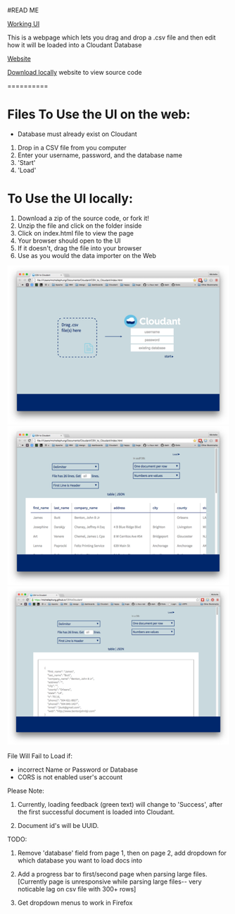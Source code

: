#READ ME

[Working UI](https://michellephung.github.io/CSVtoCloudant/)  

This is a webpage which lets you drag and drop a .csv file and then edit how it will be loaded into a Cloudant Database


[Website](https://michellephung.github.io/CSVtoCloudant/)

[Download locally](https://github.com/michellephung/CSVtoCloudant) website to view source code

==========

# Files To Use the UI on the web:

- Database must already exist on Cloudant
1. Drop in a CSV file from you computer
2. Enter your username, password, and the database name
3. 'Start'
4. 'Load'  

# To Use the UI locally:  
1. Download a zip of the source code, or fork it!
1. Unzip the file and click on the folder inside
1. Click on index.html file to view the page
2. Your browser should open to the UI
3. If it doesn't, drag the file into your browser
4. Use as you would the data importer on the Web


![firstpage](screenshots/FrontPage.png)
![secondpage](screenshots/SecondPage.png)
![jsonview](screenshots/jsonview.png)

File Will Fail to Load if:    
- incorrect Name or Password or Database  
- CORS is not enabled user's account


Please Note:

1. Currently, loading feedback (green text) will change to 'Success', after the first successful document is loaded into Cloudant. 

2. Document id's will be UUID.

TODO:   

1. Remove 'database' field from page 1, then on page 2, add dropdown for which database you want to load docs into  

4. Add a progress bar to first/second page when parsing large files. [Currently page is unresponsive while parsing large files-- very noticable lag on csv file with 300+ rows]  

5. Get dropdown menus to work in Firefox

